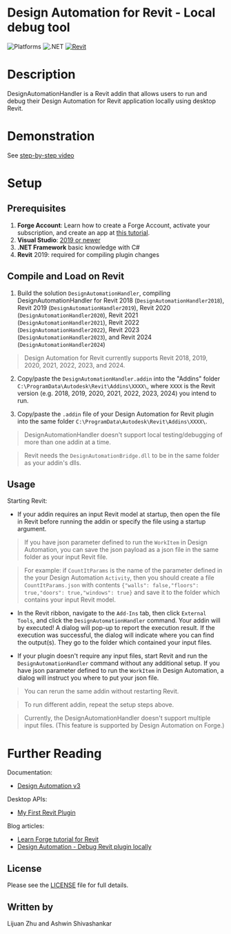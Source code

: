 # Design Automation for Revit - Local debug tool 

![Platforms](https://img.shields.io/badge/Plugins-Windows-lightgray.svg)
![.NET](https://img.shields.io/badge/.NET%20Framework-8.0-blue.svg)
[![Revit](https://img.shields.io/badge/Revit-2018|2019|2020|2021|2022|2023|2024-lightblue.svg)](http://developer.autodesk.com/)

# Description

DesignAutomationHandler is a Revit addin that allows users to run and debug their Design Automation for Revit application locally using desktop Revit. 

# Demonstration

See [step-by-step video](https://www.youtube.com/watch?v=i0LJ9JOpKMQ)

# Setup

## Prerequisites

1. **Forge Account**: Learn how to create a Forge Account, activate your subscription, and create an app at [this tutorial](http://learnforge.autodesk.io/#/account/). 
2. **Visual Studio**: [2019 or newer](https://visualstudio.microsoft.com/)
3. **.NET Framework** basic knowledge with C#
4. **Revit** 2019: required for compiling plugin changes

## Compile and Load on Revit

1. Build the solution `DesignAutomationHandler`, compiling DesignAutomationHandler for Revit 2018 (`DesignAutomationHandler2018`), Revit 2019 (`DesignAutomationHandler2019`), Revit 2020 (`DesignAutomationHandler2020`), Revit 2021 (`DesignAutomationHandler2021`), Revit 2022 (`DesignAutomationHandler2022`), Revit 2023 (`DesignAutomationHandler2023`), and Revit 2024 (`DesignAutomationHandler2024`)
> Design Automation for Revit currently supports Revit 2018, 2019, 2020, 2021, 2022, 2023, and 2024.

2. Copy/paste the `DesignAutomationHandler.addin` into the "Addins" folder `C:\ProgramData\Autodesk\Revit\Addins\XXXX\`, where `XXXX` is the Revit version (e.g. 2018, 2019, 2020, 2021, 2022, 2023, 2024) you intend to run.

3. Copy/paste the `.addin` file of your Design Automation for Revit plugin into the same folder `C:\ProgramData\Autodesk\Revit\Addins\XXXX\`. 

> DesignAutomationHandler doesn't support local testing/debugging of more than one addin at a time.

> Revit needs the `DesignAutomationBridge.dll` to be in the same folder as your addin's dlls.

## Usage

Starting Revit:

- If your addin requires an input Revit model at startup, then open the file in Revit before running the addin or specify the file using a startup argument.

> If you have json parameter defined to run the `WorkItem` in Design Automation, you can save the json payload as a json file in the same folder as your input Revit file.

> For example: if `CountItParams` is the name of the parameter defined in the your Design Automation `Activity`, then you should create a file `CountItParams.json` with contents `{"walls": false,"floors": true,"doors": true,"windows": true}` and save it to the folder which contains your input Revit model.  

- In the Revit ribbon, navigate to the `Add-Ins` tab, then click `External Tools`, and click the `DesignAutomationHandler` command. Your addin will by executed! A dialog will pop-up to report the execution result. If the execution was successful, the dialog will indicate where you can find the output(s). They go to the folder which contained your input files. 

- If your plugin doesn't require any input files, start Revit and run the `DesignAutomationHandler` command without any additional setup. If you have json parameter defined to run the `WorkItem` in Design Automation, a dialog will instruct you where to put your json file.  

> You can rerun the same addin without restarting Revit. 

> To run different addin, repeat the setup steps above.

> Currently, the DesignAutomationHandler doesn't support multiple input files.  (This feature is supported by Design Automation on Forge.)

# Further Reading

Documentation:

- [Design Automation v3](https://forge.autodesk.com/en/docs/design-automation/v3/developers_guide/overview/)

Desktop APIs:

- [My First Revit Plugin](https://knowledge.autodesk.com/support/revit-products/learn-explore/caas/simplecontent/content/my-first-revit-plug-overview.html)

Blog articles:

- [Learn Forge tutorial for Revit](https://forge.autodesk.com/blog/introducing-design-automation-tutorial-autocad-inventor-revit-engines)
- [Design Automation - Debug Revit plugin locally](https://forge.autodesk.com/blog/design-automation-debug-revit-plugin-locally)

## License

Please see the [LICENSE](LICENSE) file for full details.

## Written by

Lijuan Zhu and Ashwin Shivashankar
